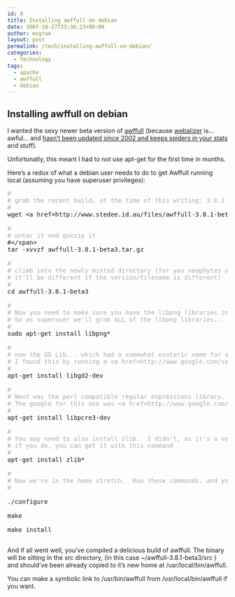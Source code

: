 ```yaml
---
id: 8
title: Installing awffull on debian
date: 2007-10-27T23:36:23+00:00
author: mcgrue
layout: post
permalink: /tech/installing-awffull-on-debian/
categories:
  - Technology
tags:
  - apache
  - awffull
  - debian
---
```

## Installing awffull on debian

I wanted the sexy newer beta version of <a href=http://www.stedee.id.au/awffull>awffull</a> (because <a href=http://www.mrunix.net/webalizer/>webalizer</a> is&#8230; awful&#8230; and <a href=http://en.wikipedia.org/wiki/Webalizer#Criticism>hasn&#8217;t been updated since 2002 and keeps spiders in your stats</a> and stuff).

Unfortunatly, this meant I had to not use apt-get for the first time in months.

Here&#8217;s a redux of what a debian user needs to do to get Awffull running local (assuming you have superuser privileges):

<pre><span style="color: #AAAAAA;">#
# grab the recent build, at the time of this writing: 3.8.1 b3
#</span>
wget &lt;a href=http://www.stedee.id.au/files/awffull-3.8.1-beta3.tar.gz>http://www.stedee.id.au/files/awffull-3.8.1-beta3.tar.gz&lt;/a>

<span style="color: #AAAAAA;">#
# untar it and gunzip it</span>
#&lt;/span>
tar -xvvzf awffull-3.8.1-beta3.tar.gz

<span style="color: #AAAAAA;">#
# climb into the newly minted directory (for you neophytes out there,
# it'll be different if the version/filename is different)
#</span>
cd awffull-3.8.1-beta3

<span style="color: #AAAAAA;">#
# Now you need to make sure you have the libpng libraries installed.
# So as superuser we'll grab ALL of the libpng libraries...
#</span>
sudo apt-get install libpng*

<span style="color: #AAAAAA;">#
# now the GD Lib... which had a somewhat esoteric name for apt-get.
# I found this by running a &lt;a href=http://www.google.com/search?client=opera&#038;rls=en&#038;q=debian+site:http://www.libgd.org&#038;sourceid=opera&#038;ie=utf-8&#038;oe=utf-8>debian site:http://www.libgd.org&lt;/a> google.
#</span>
apt-get install libgd2-dev

<span style="color: #AAAAAA;">#
# Next was the perl compatible regular expressions library.
# The google for this one was &lt;a href=http://www.google.com/search?hl=en&#038;client=opera&#038;rls=en&#038;hs=uLz&#038;q=apt-get+%22Perl+Compatible+Regular+Expressions%22&#038;btnG=Search>apt-get "Perl Compatible Regular Expressions"&lt;/a>
#</span>
apt-get install libpcre3-dev

<span style="color: #AAAAAA;">#
# You may need to also install zlib.  I didn't, as it's a very common library... but
# if you do, you can get it with this command
#</span>
apt-get install zlib*

<span style="color: #AAAAAA;">#
# Now we're in the home stretch.  Run these commands, and you should be golden.
#</span>

./configure

make

make install

</pre>

And if all went well, you&#8217;ve compiled a delicious build of awffull. The binary will be sitting in the src directory, (in this case ~/awffull-3.8.1-beta3/src ) and should&#8217;ve been already copied to it&#8217;s new home at /usr/local/bin/awffull.

You can make a symbolic link to /usr/bin/awffull from /usr/local/bin/awffull if you want.